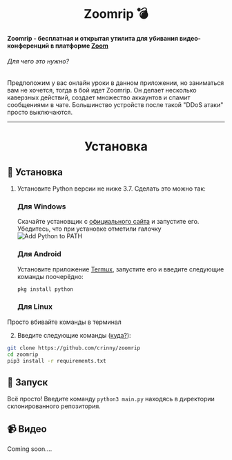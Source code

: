 <h1 align="center">Zoomrip 💣 </h1>

#### Zoomrip - бесплатная и открытая утилита для убивания видео-конференций в платформе [Zoom](http://zoom.us/ "Zoom")

###### Для чего это нужно?
Предположим у вас онлайн уроки в данном приложении, но заниматься вам не хочется, тогда в бой идет Zoomrip. Он делает несколько каверзных действий, создает множество аккаунтов и спамит сообщениями в чате. Большинство устройств после такой "DDoS атаки" просто выключаются. 


------------

<h1 align="center">Установка</h1>

## 🚀 Установка

1. Установите Python версии не ниже 3.7. Сделать это можно так:

    <h3>Для Windows</h3>

    Скачайте установщик с [официального сайта](https://www.python.org/downloads/) и запустите его. Убедитесь, что при установке отметили галочку ![Add Python to PATH](https://user-images.githubusercontent.com/42045258/69171091-557d2780-0b0c-11ea-8adf-7f819357f041.png)

    <h3>Для Android</h3>

    Установите приложение [Termux](https://play.google.com/store/apps/details?id=com.termux), запустите его и введите следующие команды поочерёдно:
     ```sh
     pkg install python
     ```
    <h3>Для Linux</h3>

  Просто вбивайте команды в терминал

2. Введите следующие команды ([куда?](http://comp-profi.com/kak-vyzvat-komandnuyu-stroku-ili-konsol-windows/)):

```sh
git clone https://github.com/crinny/zoomrip
cd zoomrip
pip3 install -r requirements.txt
```
## 🚩 Запуск

Всё просто! Введите команду `python3 main.py` находясь в директории склонированного репозитория.

## 📹  Видео

Coming soon....
